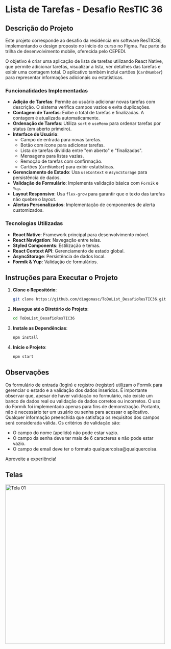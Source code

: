 # Lista de Tarefas - Desafio ResTIC 36

## Descrição do Projeto

Este projeto corresponde ao desafio da residência em software ResTIC36, implementando o design proposto no início do curso no Figma. Faz parte da trilha de desenvolvimento mobile, oferecida pelo CEPEDI.

O objetivo é criar uma aplicação de lista de tarefas utilizando React Native, que permite adicionar tarefas, visualizar a lista, ver detalhes das tarefas e exibir uma contagem total. O aplicativo também inclui cartões (`CardNumber`) para representar informações adicionais ou estatísticas.

### Funcionalidades Implementadas

- **Adição de Tarefas**: Permite ao usuário adicionar novas tarefas com descrição. O sistema verifica campos vazios e evita duplicações.
- **Contagem de Tarefas**: Exibe o total de tarefas e finalizadas. A contagem é atualizada automaticamente.
- **Ordenação de Tarefas**: Utiliza `sort` e `useMemo` para ordenar tarefas por status (em aberto primeiro).
- **Interface de Usuário**:
  - Campo de entrada para novas tarefas.
  - Botão com ícone para adicionar tarefas.
  - Lista de tarefas dividida entre "em aberto" e "finalizadas".
  - Mensagens para listas vazias.
  - Remoção de tarefas com confirmação.
  - Cartões (`CardNumber`) para exibir estatísticas.
- **Gerenciamento de Estado**: Usa `useContext` e `AsyncStorage` para persistência de dados.
- **Validação de Formulário**: Implementa validação básica com `Formik` e `Yup`.
- **Layout Responsivo**: Usa `flex-grow` para garantir que o texto das tarefas não quebre o layout.
- **Alertas Personalizados**: Implementação de componentes de alerta customizados.

### Tecnologias Utilizadas

- **React Native**: Framework principal para desenvolvimento móvel.
- **React Navigation**: Navegação entre telas.
- **Styled Components**: Estilização e temas.
- **React Context API**: Gerenciamento de estado global.
- **AsyncStorage**: Persistência de dados local.
- **Formik & Yup**: Validação de formulários.

## Instruções para Executar o Projeto

1. **Clone o Repositório**:

   ```bash
   git clone https://github.com/diogomasc/ToDoList_DesafioResTIC36.git
   ```

2. **Navegue até o Diretório do Projeto**:

   ```bash
   cd ToDoList_DesafioResTIC36
   ```

3. **Instale as Dependências**:

   ```bash
   npm install
   ```

4. **Inicie o Projeto**:
   ```bash
   npm start
   ```

## Observações

Os formulário de entrada (login) e registro (register) utilizam o Formik para gerenciar o estado e a validação dos dados inseridos. É importante observar que, apesar de haver validação no formulário, não existe um banco de dados real ou validação de dados corretos ou incorretos. O uso do Formik foi implementado apenas para fins de demonstração. Portanto, não é necessário ter um usuário ou senha para acessar o aplicativo. Qualquer informação preenchida que satisfaça os requisitos dos campos será considerada válida. Os critérios de validação são:

- O campo do nome (apelido) não pode estar vazio.
- O campo da senha deve ter mais de 6 caracteres e não pode estar vazio.
- O campo de email deve ter o formato qualquercoisa@qualquercoisa.
  
Aproveite a experiência!

## Telas

<div style="display: flex; overflow-x: auto;">
   <img src="https://github.com/user-attachments/assets/bdfb36ba-0151-4349-bf87-a3d84b96be7a" alt="Tela 01" style="height: 500px; margin-right: 10px;">
   <img src="https://github.com/user-attachments/assets/984fb03e-632c-4660-9262-4c8a3ad28b1b" alt="Tela 02" style="height: 500px; margin-right: 10px;">
   <img src="https://github.com/user-attachments/assets/f8248dc9-d421-44df-93a4-db03c8770c8a" alt="Tela 03" style="height: 500px; margin-right: 10px;">
   <img src="https://github.com/user-attachments/assets/98fe73f7-8153-4aad-8801-afc3b2f834db" alt="Tela 04" style="height: 500px; margin-right: 10px;">
   <img src="https://github.com/user-attachments/assets/88c22ef7-c081-4e87-904c-56e5e63982c0" alt="Tela 05" style="height: 500px; margin-right: 10px;">
   <img src="https://github.com/user-attachments/assets/53b4c085-bd4f-4a42-bc0b-b73cb40847e4" alt="Tela 06" style="height: 500px; margin-right: 10px;">
   <img src="https://github.com/user-attachments/assets/c5eeb61b-5bd8-45b1-b8b6-539ae36a6283" alt="Tela 07" style="height: 500px; margin-right: 10px;">
   <img src="https://github.com/user-attachments/assets/85bde40a-e3cd-4f8b-81ea-5552b9ab9965" alt="Tela 08" style="height: 500px; margin-right: 10px;">
   <img src="https://github.com/user-attachments/assets/f4481059-3ad6-4162-bfb9-d50fdf6351b4" alt="Tela 09" style="height: 500px; margin-right: 10px;">
   <img src="https://github.com/user-attachments/assets/8b6c78ae-1d98-4f7e-8aff-17026ffe1ba1" alt="Tela 10" style="height: 500px; margin-right: 10px;">
   <img src="https://github.com/user-attachments/assets/8135a199-ae6d-4ac9-a655-9c9e96d21ad7" alt="Tela 11" style="height: 500px; margin-right: 10px;">
   <img src="https://github.com/user-attachments/assets/596c5c4a-3e39-42d2-a3cf-e1600dfed653" alt="Tela 12" style="height: 500px; margin-right: 10px;">
</div>
